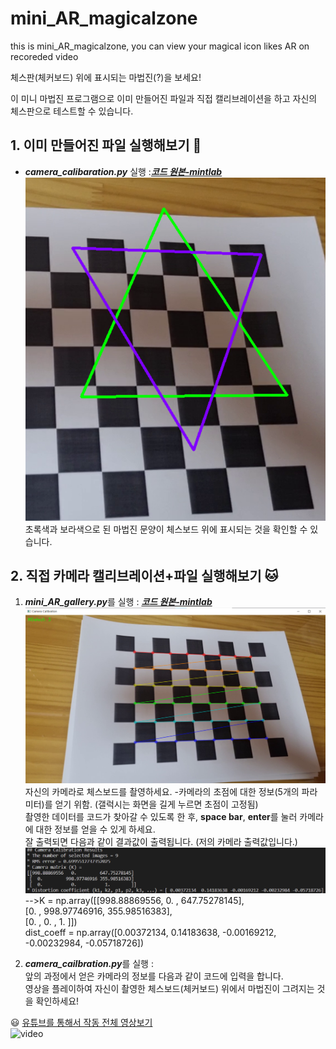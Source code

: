 # mini_AR_magicalzone
this is mini_AR_magicalzone, you can view your magical icon likes AR on recoreded video

    
체스판(체커보드) 위에 표시되는 마법진(?)을 보세요!   
     
   
이 미니 마법진 프로그램으로 이미 만들어진 파일과 직접 캘리브레이션을 하고 자신의 체스판으로 테스트할 수 있습니다.   
    

## 1. 이미 만들어진 파일 실행해보기  :bear:   
- ***camera_calibaration.py*** 실행   :***[코드 원본-mintlab](https://github.com/mint-lab/cv_tutorial/blob/master/examples/pose_estimation_chessboard.py)***     
![a](Readme_img/c.png)   
초록색과 보라색으로 된 마법진 문양이 체스보드 위에 표시되는 것을 확인할 수 있습니다.   
  
## 2. 직접 카메라 캘리브레이션+파일 실행해보기  :cat:
1) ***mini_AR_gallery.py***를 실행  :
***[코드 원본-mintlab](https://github.com/mint-lab/cv_tutorial/blob/master/examples/camera_calibration.py)***   
![calibration](Readme_img/a.png)   
자신의 카메라로 체스보드를 촬영하세요. -카메라의 초점에 대한 정보(5개의 파라미터)를 얻기 위함. (갤럭시는 화면을 길게 누르면 초점이 고정됨)   
촬영한 데이터를 코드가 찾아갈 수 있도록 한 후,   **space bar**, **enter**를 눌러 카메라에 대한 정보를 얻을 수 있게 하세요.   
잘 출력되면 다음과 같이 결과값이 출력됩니다. (저의 카메라 출력값입니다.)   
![estimation](Readme_img/b.png)   
-->K = np.array([[998.88869556,   0.        , 647.75278145],   
                 [0.         ,  998.97746916, 355.98516383],   
                 [0.         ,  0.          , 1.          ]])   
   dist_coeff = np.array([0.00372134,  0.14183638, -0.00169212, -0.00232984, -0.05718726])
    
2) ***camera_cailbration.py***를 실행  :   
앞의 과정에서 얻은 카메라의 정보를 다음과 같이 코드에 입력을 합니다.   
영상을 플레이하여 자신이 촬영한 체스보드(체커보드) 위에서 마법진이 그려지는 것을 확인하세요!     

:smiley: [유튜브를 통해서 작동 전체 영상보기](https://youtu.be/PMAax5oQRrU)   
![video](Readme_img/d.gif)   